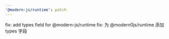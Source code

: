 ```yaml
---
'@modern-js/runtime': patch
---
```


fix: add types field for @modern-js/runtime
fix: 为 @modern0js/runtime 添加 types 字段
